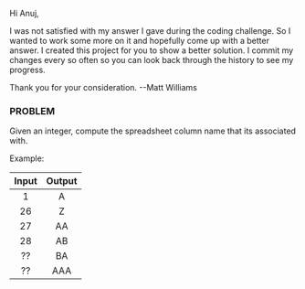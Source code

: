 Hi Anuj,

I was not satisfied with my answer I gave during the coding challenge.  So I wanted to work some more on it
and hopefully come up with a better answer.  I created this project for you to show a better solution.  I commit
my changes every so often so you can look back through the history to see my progress. 

Thank you for your consideration.
--Matt Williams


### PROBLEM


Given an integer, compute the spreadsheet column name that its associated with.

Example: 

| Input      | Output |
| :---: | :---: |
| 1      | A |
| 26   | Z  |
| 27   | AA  |
| 28   | AB  |
| ??   | BA  |
| ??   | AAA  |
